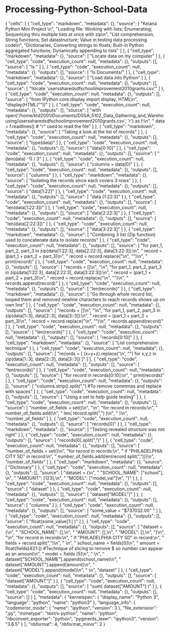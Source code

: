 # Processing-Python-School-Data
{
 "cells": [
  {
   "cell_type": "markdown",
   "metadata": {},
   "source": [
    "Keiana Python Mini Project   \n",
    "Loading file: Working with lists; Enumerating; Sequencing thru multiple lists at once with zip\n",
    "List comprehension, String functions; Set datastructure; Value in testing data processing code\n",
    "Dictionaries; Converting strings to floats; Built-in Python aggregated functions; Dynamically appending to lists"
   ]
  },
  {
   "cell_type": "markdown",
   "metadata": {},
   "source": [
    "Locate data on my computer"
   ]
  },
  {
   "cell_type": "code",
   "execution_count": null,
   "metadata": {},
   "outputs": [],
   "source": [
    "ls "
   ]
  },
  {
   "cell_type": "code",
   "execution_count": null,
   "metadata": {},
   "outputs": [],
   "source": [
    "ls Documents/"
   ]
  },
  {
   "cell_type": "markdown",
   "metadata": {},
   "source": [
    "Load data into Python"
   ]
  },
  {
   "cell_type": "code",
   "execution_count": null,
   "metadata": {},
   "outputs": [],
   "source": [
    "!locate 'userssharedsdfschoolimprovement2010grants.csv'"
   ]
  },
  {
   "cell_type": "code",
   "execution_count": null,
   "metadata": {},
   "outputs": [],
   "source": [
    "from IPython.core.display import display, HTML\n",
    "display(HTML(\"<style>.container { width:100% !important; }</style>\"))"
   ]
  },
  {
   "cell_type": "code",
   "execution_count": null,
   "metadata": {},
   "outputs": [],
   "source": [
    "with open('/home/ktd2001/Documents/DSSA_5102_Data_Gathering_and_Warehousing/userssharedsdfschoolimprovement2010grants.csv', 'r') as f:\n",
    "    data = f.readlines()   # \"r\" used to read the file"
   ]
  },
  {
   "cell_type": "markdown",
   "metadata": {},
   "source": [
    "Taking a look at the list of records"
   ]
  },
  {
   "cell_type": "code",
   "execution_count": null,
   "metadata": {},
   "outputs": [],
   "source": [
    "type(data)"
   ]
  },
  {
   "cell_type": "code",
   "execution_count": null,
   "metadata": {},
   "outputs": [],
   "source": [
    "data[0:10]"
   ]
  },
  {
   "cell_type": "code",
   "execution_count": null,
   "metadata": {},
   "outputs": [],
   "source": [
    "(len(data) -1) / 3"
   ]
  },
  {
   "cell_type": "code",
   "execution_count": null,
   "metadata": {},
   "outputs": [],
   "source": [
    "columns = data[0]"
   ]
  },
  {
   "cell_type": "code",
   "execution_count": null,
   "metadata": {},
   "outputs": [],
   "source": [
    "columns"
   ]
  },
  {
   "cell_type": "markdown",
   "metadata": {},
   "source": [
    "Isolating the records since each covers 3 rows"
   ]
  },
  {
   "cell_type": "code",
   "execution_count": null,
   "metadata": {},
   "outputs": [],
   "source": [
    "data[1:22]"
   ]
  },
  {
   "cell_type": "code",
   "execution_count": null,
   "metadata": {},
   "outputs": [],
   "source": [
    "data [1:22:3]"
   ]
  },
  {
   "cell_type": "code",
   "execution_count": null,
   "metadata": {},
   "outputs": [],
   "source": [
    "len(data[1:22:3])"
   ]
  },
  {
   "cell_type": "code",
   "execution_count": null,
   "metadata": {},
   "outputs": [],
   "source": [
    "data[2:22:3]"
   ]
  },
  {
   "cell_type": "code",
   "execution_count": null,
   "metadata": {},
   "outputs": [],
   "source": [
    "len(data[2:22:3])"
   ]
  },
  {
   "cell_type": "code",
   "execution_count": null,
   "metadata": {},
   "outputs": [],
   "source": [
    "data[3:22:3]"
   ]
  },
  {
   "cell_type": "markdown",
   "metadata": {},
   "source": [
    "Combining 3 list (Zip function) used to concatenate data to isolate records"
   ]
  },
  {
   "cell_type": "code",
   "execution_count": null,
   "metadata": {},
   "outputs": [],
   "source": [
    "for part_1, part_2, part_3 in zip(data[1:22:3], data[2:22:3], data[3:22:3]):\n",
    "    record = (part_1 + part_2 + part_3)\n",
    "    record = record.replace(\"\\n\", \"\")\n",
    "    print(record)"
   ]
  },
  {
   "cell_type": "code",
   "execution_count": null,
   "metadata": {},
   "outputs": [],
   "source": [
    "records = []\n",
    "\n",
    "for part_1, part_2, part_3 in zip(data[1:22:3], data[2:22:3], data[3:22:3]):\n",
    "    record = (part_1 + part_2 + part_3)\n",
    "    record = record.replace(\"\\n\", \"\")\n",
    "    records.append(record)"
   ]
  },
  {
   "cell_type": "code",
   "execution_count": null,
   "metadata": {},
   "outputs": [],
   "source": [
    "len(records)"
   ]
  },
  {
   "cell_type": "markdown",
   "metadata": {},
   "source": [
    "Go through whole record list, looped them and removed newline characters to reach records shows up on own line"
   ]
  },
  {
   "cell_type": "code",
   "execution_count": null,
   "metadata": {},
   "outputs": [],
   "source": [
    "records = []\n",
    "\n",
    "for part_1, part_2, part_3 in zip(data[1::3], data[2::3], data[3::3]):\n",
    "    record = (part_1 + part_2 + part_3)\n",
    "    record = record.replace(\"\\n\", \"\")\n",
    "    records.append(record)"
   ]
  },
  {
   "cell_type": "code",
   "execution_count": null,
   "metadata": {},
   "outputs": [],
   "source": [
    "len(records)"
   ]
  },
  {
   "cell_type": "code",
   "execution_count": null,
   "metadata": {},
   "outputs": [],
   "source": [
    "records[0:10]"
   ]
  },
  {
   "cell_type": "markdown",
   "metadata": {},
   "source": [
    "List comprehension technique"
   ]
  },
  {
   "cell_type": "code",
   "execution_count": null,
   "metadata": {},
   "outputs": [],
   "source": [
    "records = [ (x+y+z).replace('\\n', \"\") for x,y,z in zip(data[1::3], data[2::3], data[3::3]) ]"
   ]
  },
  {
   "cell_type": "code",
   "execution_count": null,
   "metadata": {},
   "outputs": [],
   "source": [
    "len(records)"
   ]
  },
  {
   "cell_type": "code",
   "execution_count": null,
   "metadata": {},
   "outputs": [],
   "source": [
    "for record in records[0:10]:\n",
    "     print(records)"
   ]
  },
  {
   "cell_type": "code",
   "execution_count": null,
   "metadata": {},
   "outputs": [],
   "source": [
    "columns.strip().split(\",\")  #To remove commmas and replace with spaces"
   ]
  },
  {
   "cell_type": "code",
   "execution_count": null,
   "metadata": {},
   "outputs": [],
   "source": [
    "Using a set to help guide testing"
   ]
  },
  {
   "cell_type": "code",
   "execution_count": null,
   "metadata": {},
   "outputs": [],
   "source": [
    "number_of_fields = set()\n",
    "\n",
    "for record in records:\n",
    "    number_of_fields.add(\n",
    "        len( record.split(\",\") )\n",
    "    )\n",
    "number_of_fields"
   ]
  },
  {
   "cell_type": "code",
   "execution_count": null,
   "metadata": {},
   "outputs": [],
   "source": [
    "records[0]"
   ]
  },
  {
   "cell_type": "markdown",
   "metadata": {},
   "source": [
    "Testing revealed structure was not right"
   ]
  },
  {
   "cell_type": "code",
   "execution_count": null,
   "metadata": {},
   "outputs": [],
   "source": [
    "records[0].split(\",\")"
   ]
  },
  {
   "cell_type": "code",
   "execution_count": null,
   "metadata": {},
   "outputs": [],
   "source": [
    "number_of_fields = set()\n",
    "for record in records:\n",
    "    if  \"PHILADELPHIA CITY SD\" in record:\n",
    "        number_of_fields.add(len(record.split(\",\")))\n",
    "number_of_fields"
   ]
  },
  {
   "cell_type": "markdown",
   "metadata": {},
   "source": [
    "Dictionary"
   ]
  },
  {
   "cell_type": "code",
   "execution_count": null,
   "metadata": {},
   "outputs": [],
   "source": [
    "dataset = {\n",
    "    \"SCHOOL_NAME\": [\"school\"],  \n",
    "    \"AMOUNT\":      [123],\n",
    "    \"MODEL\":       [\"model_val\"]\n",
    "}"
   ]
  },
  {
   "cell_type": "code",
   "execution_count": null,
   "metadata": {},
   "outputs": [],
   "source": [
    "dataset"
   ]
  },
  {
   "cell_type": "code",
   "execution_count": null,
   "metadata": {},
   "outputs": [],
   "source": [
    "dataset[\"MODEL\"]"
   ]
  },
  {
   "cell_type": "code",
   "execution_count": null,
   "metadata": {},
   "outputs": [],
   "source": [
    "columns"
   ]
  },
  {
   "cell_type": "code",
   "execution_count": null,
   "metadata": {},
   "outputs": [],
   "source": [
    "some_value = \"$737032.00\" "
   ]
  },
  {
   "cell_type": "code",
   "execution_count": null,
   "metadata": {},
   "outputs": [],
   "source": [
    "float(some_value[1:] )"
   ]
  },
  {
   "cell_type": "code",
   "execution_count": null,
   "metadata": {},
   "outputs": [],
   "source": [
    "dataset = {\n",
    "    \"SCHOOL_NAME\": [],\n",
    "    \"AMOUNT\": [],\n",
    "    \"MODEL\": [],\n",
    "}\n",
    "\n",
    "for record in records:\n",
    "    if \"PHILADELPHIA CITY SD\" in record:\n",
    "        fields = record.split(\",\")\n",
    "        \n",
    "        school_name = fields[0]\n",
    "        amount = float(fields[4][1:]) #Technique of slicing to remove $ so number can appear as an amount\n",
    "        model = fields [5]\n",
    "        \n",
    "        dataset[\"SCHOOL_NAME\"].append(school_name)\n",
    "        dataset[\"AMOUNT\"].append(amount)\n",
    "        dataset[\"MODEL\"].append(model)\n",
    "        \n",
    "dataset"
   ]
  },
  {
   "cell_type": "code",
   "execution_count": null,
   "metadata": {},
   "outputs": [],
   "source": [
    "dataset[\"AMOUNT\"]"
   ]
  },
  {
   "cell_type": "code",
   "execution_count": null,
   "metadata": {},
   "outputs": [],
   "source": [
    "sum( dataset[\"AMOUNT\"] )"
   ]
  },
  {
   "cell_type": "code",
   "execution_count": null,
   "metadata": {},
   "outputs": [],
   "source": []
  }
 ],
 "metadata": {
  "kernelspec": {
   "display_name": "Python 3",
   "language": "python",
   "name": "python3"
  },
  "language_info": {
   "codemirror_mode": {
    "name": "ipython",
    "version": 3
   },
   "file_extension": ".py",
   "mimetype": "text/x-python",
   "name": "python",
   "nbconvert_exporter": "python",
   "pygments_lexer": "ipython3",
   "version": "3.6.5"
  }
 },
 "nbformat": 4,
 "nbformat_minor": 2
}
